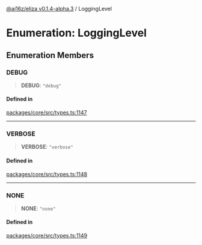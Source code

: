 [@ai16z/eliza v0.1.4-alpha.3](../index.md) / LoggingLevel

# Enumeration: LoggingLevel

## Enumeration Members

### DEBUG

> **DEBUG**: `"debug"`

#### Defined in

[packages/core/src/types.ts:1147](https://github.com/ai16z/eliza/blob/main/packages/core/src/types.ts#L1147)

***

### VERBOSE

> **VERBOSE**: `"verbose"`

#### Defined in

[packages/core/src/types.ts:1148](https://github.com/ai16z/eliza/blob/main/packages/core/src/types.ts#L1148)

***

### NONE

> **NONE**: `"none"`

#### Defined in

[packages/core/src/types.ts:1149](https://github.com/ai16z/eliza/blob/main/packages/core/src/types.ts#L1149)
